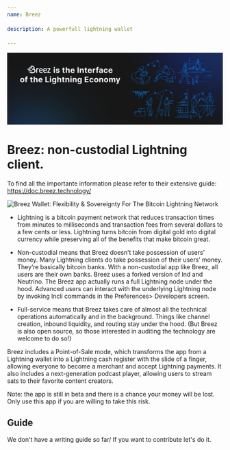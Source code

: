 ```yaml
---
name: Breez

description: A powerfull lightning wallet

---
```


![cover](assets/cover.jpeg)

# Breez: non-custodial Lightning client.

To find all the importante information please refer to their extensive guide: https://doc.breez.technology/

![ Breez Wallet: Flexibility & Sovereignty For The Bitcoin Lightning Network ](https://youtu.be/Z_yiPM2gzk0)

- Lightning is a bitcoin payment network that reduces transaction times from minutes to milliseconds and transaction fees from several dollars to a few cents or less. Lightning turns bitcoin from digital gold into digital currency while preserving all of the benefits that make bitcoin great.

- Non-custodial means that Breez doesn’t take possession of users’ money. Many Lightning clients do take possession of their users’ money. They’re basically bitcoin banks. With a non-custodial app like Breez, all users are their own banks. Breez uses a forked version of lnd and Neutrino. The Breez app actually runs a full Lightning node under the hood. Advanced users can interact with the underlying Lightning node by invoking lncli commands in the Preferences> Developers screen.

- Full-service means that Breez takes care of almost all the technical operations automatically and in the background. Things like channel creation, inbound liquidity, and routing stay under the hood. (But Breez is also open source, so those interested in auditing the technology are welcome to do so!)

Breez includes a Point-of-Sale mode, which transforms the app from a Lightning wallet into a Lightning cash register with the slide of a finger, allowing everyone to become a merchant and accept Lightning payments. It also includes a next-generation podcast player, allowing users to stream sats to their favorite content creators.

Note: the app is still in beta and there is a chance your money will be lost. Only use this app if you are willing to take this risk.

## Guide

We don't have a writing guide so far/ If you want to contribute let's do it.
